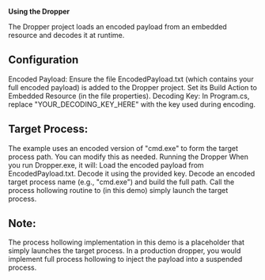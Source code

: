**Using the Dropper**

The Dropper project loads an encoded payload from an embedded resource and decodes it at runtime.

## Configuration

Encoded Payload:
Ensure the file EncodedPayload.txt (which contains your full encoded payload) is added to the Dropper project.
Set its Build Action to Embedded Resource (in the file properties).
Decoding Key:
In Program.cs, replace "YOUR_DECODING_KEY_HERE" with the key used during encoding.

## Target Process:
The example uses an encoded version of "cmd.exe" to form the target process path. You can modify this as needed.
Running the Dropper
When you run Dropper.exe, it will:
Load the encoded payload from EncodedPayload.txt.
Decode it using the provided key.
Decode an encoded target process name (e.g., "cmd.exe") and build the full path.
Call the process hollowing routine to (in this demo) simply launch the target process.

## Note:
The process hollowing implementation in this demo is a placeholder that simply launches the target process. In a production dropper, you would implement full process hollowing to inject the payload into a suspended process.